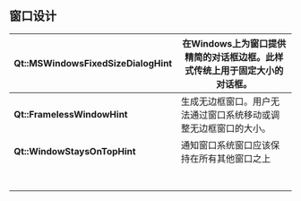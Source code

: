 ## 窗口设计

| Qt::MSWindowsFixedSizeDialogHint | 在Windows上为窗口提供精简的对话框边框。此样式传统上用于固定大小的对话框。 |
| -------------------------------- | ------------------------------------------------------------ |
| **Qt::FramelessWindowHint**      | 生成无边框窗口。用户无法通过窗口系统移动或调整无边框窗口的大小。 |
| **Qt::WindowStaysOnTopHint**     | 通知窗口系统窗口应该保持在所有其他窗口之上                   |
|                                  |                                                              |
|                                  |                                                              |
|                                  |                                                              |
|                                  |                                                              |
|                                  |                                                              |
|                                  |                                                              |
|                                  |                                                              |

